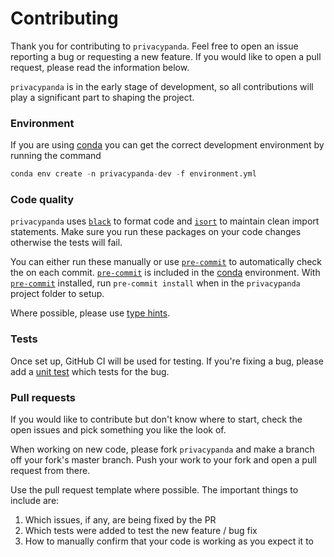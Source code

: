 # Contributing

Thank you for contributing to `privacypanda`. Feel free to open an issue reporting a bug
or requesting a new feature. If you would like to open a pull request, please read
the information below.

`privacypanda` is in the early stage of development, so all contributions will play a significant part to shaping the project.

### Environment
If you are using [conda] you can get the correct development environment by running
the command

```python
conda env create -n privacypanda-dev -f environment.yml
```

### Code quality
`privacypanda` uses [`black`][black] to format code and [`isort`][isort] to maintain clean
import statements. Make sure you run these packages on your code changes otherwise the tests will fail.

You can either run these manually or use [`pre-commit`][precommit] to automatically check the on each commit. [`pre-commit`][precommit] is included in the [conda] environment. With [`pre-commit`][precommit] installed, run `pre-commit install` when in the `privacypanda` project folder to setup.

Where possible, please use [type hints](https://docs.python.org/3/library/typing.html).

### Tests
Once set up, GitHub CI will be used for testing. If you're fixing a bug, please add a [unit test][tests]
which tests for the bug.

### Pull requests
If you would like to contribute but don't know where to start, check the open issues and pick something you
like the look of.

When working on new code, please fork `privacypanda` and make a branch off your fork's master branch.
Push your work to your fork and open a pull request from there.

Use the pull request template where possible. The important things to include are:
1. Which issues, if any, are being fixed by the PR
2. Which tests were added to test the new feature / bug fix
3. How to manually confirm that your code is working as you expect it to

[black]: https://github.com/psf/black
[conda]: https://www.anaconda.com/
[isort]: https://github.com/search?q=isort
[precommit]: https://github.com/pre-commit/pre-commit

[tests]: tests/
